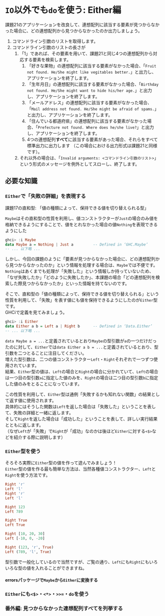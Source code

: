 # `IO`以外でも`do`を使う: Either編

課題21のアプリケーションを改良して、連想配列に該当する要素が見つからなかった場合に、どの連想配列から見つからなかったのか出力しましょう。

1. コマンドライン引数のリストを取得します。
2. コマンドライン引数のリストの長さが
    1. 「1」であれば、その要素を用いて、課題21と同じ4つの連想配列から対応する要素を検索します。
        1. 「好きな果物」の連想配列に該当する要素がなかった場合、「`Fruit not found. He/She might like vegitables better.`」と出力し、アプリケーションを終了します。
        2. 「生年月日」の連想配列に該当する要素がなかった場合、「`Birthday not found. He/She might want to hide his/her age.`」と出力し、アプリケーションを終了します。
        3. 「メールアドレス」の連想配列に該当する要素がなかった場合、「`Mail address not found. He/She might be afraid of spams.`」と出力し、アプリケーションを終了します。
        4. 「住んでいる都道府県」の連想配列に該当する要素がなかった場合、「`Prefecture not found. Where does he/she live?`」と出力し、アプリケーションを終了します。
        5. 4つの連想配列**すべて**に該当する要素があった場合、それらをすべて標準出力に出力します （この場合における出力形式は課題21と同様です）。
    2. それ以外の場合は、「`Invalid arguments: <コマンドライン引数のリスト>`」という形式のメッセージを例外としてスローし、終了します。

## 必要な知識

### `Either`で「失敗の詳細」を表現する

課題17の直和型: 「値の種類によって、保持できる値を切り替えられる型」

`Maybe`はその直和型の性質を利用し、値コンストラクターが`Just`の場合のみ値を格納できるようにすることで、値をとれなかった場合の値`Nothing`を表現できるようにした

```haskell
ghci> :i Maybe
data Maybe a = Nothing | Just a         -- Defined in ‘GHC.Maybe’
-- ... 以下略 ...
```

しかし、今回の課題のように「要素が見つからなかった場合に、どの連想配列から見つからなかったのか」という情報を処理する場合は、`Maybe`では不便です。  
`Nothing`はあくまでも処理が「失敗した」という情報しか持っていないため、「なぜ失敗したか」「どのように失敗したか」、本課題の場合「どの連想配列を検索した際見つからなかったか」といった情報を持てないのです。

そこで、直和型の「値の種類によって、保持できる値を切り替えられる」という性質を利用して、「失敗」を表す値にも値を保持できるようにしたのが`Either`型です。  
GHCiで定義を見てみましょう。

```haskell
ghci> :i Either
data Either a b = Left a | Right b      -- Defined in ‘Data.Either’
-- ... 以下略 ...
```

`data Maybe a = ...`と定義されているとおり`Maybe`の型引数が`a`の一つだけだったのに対して、`Either`では`data Either a b = ...`と定義されているとおり、型引数を二つとることに注目してください。  
増えた型引数は、二つの値コンストラクター`Left`・`Right`それぞれで一つずつ使用されています。  
結果、`Either`型の値は、`Left`の場合と`Right`の場合に分かれていて、`Left`の場合は一つ目の型引数`a`に指定した値のみを、`Right`の場合は二つ目の型引数`b`に指定した値のみをとることになっています。

この性質を利用して、`Either`型は通例「失敗するかも知れない関数」の結果として返す値に使用されます。  
具体的にはそうした関数は`Left`を返した場合は「失敗した」ということを表して、失敗の詳細と一緒に返します。  
そして`Right`を返した場合は「成功した」ということを表して、詳しい実行結果とともに返します。  
（なぜ`Left`が「失敗」で`Right`が「成功」なのかは後ほど`Either`に対する`<$>`などを紹介する際に説明します）

### `Either`型を使う

そろそろ実際に`Either`型の値を作って遊んでみましょう！  
`Either`型の値を作る最も簡単な方法は、当然各種値コンストラクター、`Left`と`Right`を使う方法です。

```haskell
Right 'r'
Left 'l'
Right 'r'
Left 'l'

Right 123
Left 789

Right True
Left True

Right [10, 20, 30]
Left [-10, 0, -20]

Right (123, 'r', True)
Left (789, 'l', True)
```

型引数で一般化しているので当然ですが、ご覧の通り、`Left`にも`Right`にもいろいろな型の値を入れることができますね。

#### errorsパッケージで`Maybe`から`Either`に変換する

### `Either`にも`<$>`・`<*>`・`>>=`・`do`を使う

### 番外編: 見つからなかった連想配列すべてを列挙する
